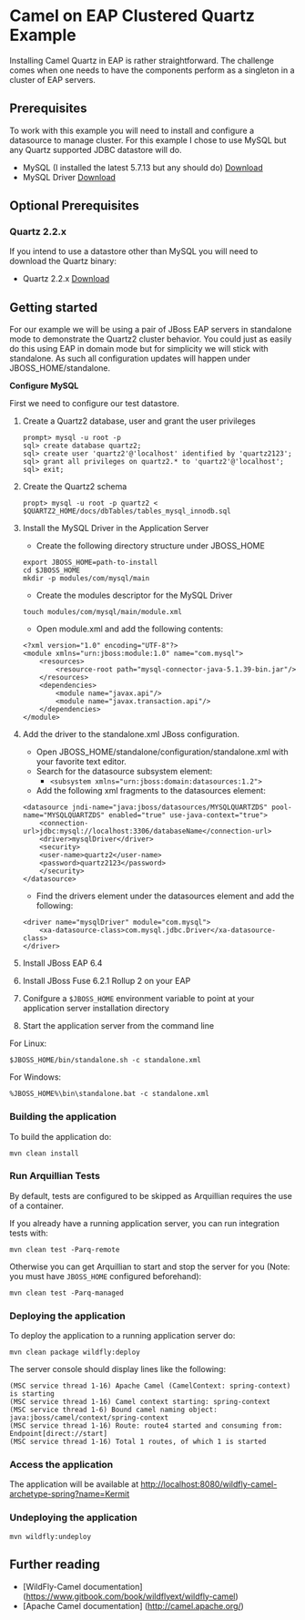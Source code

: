 # Camel on EAP Clustered Quartz Example

Installing Camel Quartz in EAP is rather straightforward.  The challenge comes when one needs to have the components perform as a singleton in a cluster of EAP servers.

## Prerequisites
To work with this example you will need to install and configure a datasource to manage cluster.  For this example I chose to use MySQL but any Quartz supported JDBC datastore will do.

* MySQL (I installed the latest 5.7.13 but any should do) [Download](http://dev.mysql.com/downloads/mysql/ "MySQL Download")  
* MySQL Driver [Download](https://dev.mysql.com/downloads/connector/j/ "MySQL Driver Download") 

## Optional Prerequisites

### Quartz 2.2.x

If you intend to use a datastore other than MySQL you will need to download the Quartz binary:

* Quartz 2.2.x [Download](http://d2zwv9pap9ylyd.cloudfront.net/quartz-2.2.3-distribution.tar.gz "Download")  

## Getting started

For our example we will be using a pair of JBoss EAP servers in standalone mode to demonstrate the Quartz2 cluster behavior.  You could just as easily do this using EAP in domain mode but for simplicity we will stick with standalone.  As such all configuration updates will happen under JBOSS_HOME/standalone.  

**Configure MySQL**

First we need to configure our test datastore.

1. Create a Quartz2 database, user and grant the user privileges
    
    ```
    prompt> mysql -u root -p
    sql> create database quartz2;
    sql> create user 'quartz2'@'localhost' identified by 'quartz2123';
    sql> grant all privileges on quartz2.* to 'quartz2'@'localhost';
    sql> exit;
    ```

2. Create the Quartz2 schema

    ```
	propt> mysql -u root -p quartz2 < $QUARTZ2_HOME/docs/dbTables/tables_mysql_innodb.sql
    ```

3. Install the MySQL Driver in the Application Server
    * Create the following directory structure under JBOSS_HOME

    ```
	export JBOSS_HOME=path-to-install
	cd $JBOSS_HOME
	mkdir -p modules/com/mysql/main
    ```
    * Create the modules descriptor for the MySQL Driver

    ```
    touch modules/com/mysql/main/module.xml
    ```
    
    * Open module.xml and add the following contents:
    
    ```
    <?xml version="1.0" encoding="UTF-8"?>
    <module xmlns="urn:jboss:module:1.0" name="com.mysql">
        <resources>
            <resource-root path="mysql-connector-java-5.1.39-bin.jar"/>
        </resources>
        <dependencies>
            <module name="javax.api"/>
            <module name="javax.transaction.api"/>
        </dependencies>
    </module>
    ```

4. Add the driver to the standalone.xml JBoss configuration.  
    * Open JBOSS_HOME/standalone/configuration/standalone.xml with your favorite text editor. 
    * Search for the datasource subsystem element: 
        * `<subsystem xmlns="urn:jboss:domain:datasources:1.2">`
    * Add the following xml fragments to the datasources element:
    
    ```
    <datasource jndi-name="java:jboss/datasources/MYSQLQUARTZDS" pool-name="MYSQLQUARTZDS" enabled="true" use-java-context="true">
        <connection-url>jdbc:mysql://localhost:3306/databaseName</connection-url>
        <driver>mysqlDriver</driver>
        <security>
        <user-name>quartz2</user-name>
        <password>quartz2123</password>
        </security>
    </datasource>
    ```

    * Find the drivers element under the datasources element and add the following:

    ```
    <driver name="mysqlDriver" module="com.mysql">
        <xa-datasource-class>com.mysql.jdbc.Driver</xa-datasource-class>
    </driver>
    ```
    



1. Install JBoss EAP 6.4

1. Install JBoss Fuse 6.2.1 Rollup 2 on your EAP

2. Conifgure a `$JBOSS_HOME` environment variable to point at your application server installation directory

3. Start the application server from the command line

For Linux:

`$JBOSS_HOME/bin/standalone.sh -c standalone.xml`

For Windows:

`%JBOSS_HOME%\bin\standalone.bat -c standalone.xml`

### Building the application

To build the application do:

`mvn clean install`

### Run Arquillian Tests
    
By default, tests are configured to be skipped as Arquillian requires the use of a container.

If you already have a running application server, you can run integration tests with:

`mvn clean test -Parq-remote`

Otherwise you can get Arquillian to start and stop the server for you (Note: you must have `JBOSS_HOME` configured beforehand):

`mvn clean test -Parq-managed`

### Deploying the application

To deploy the application to a running application server do:

`mvn clean package wildfly:deploy` 

The server console should display lines like the following:

```
(MSC service thread 1-16) Apache Camel (CamelContext: spring-context) is starting
(MSC service thread 1-16) Camel context starting: spring-context
(MSC service thread 1-6) Bound camel naming object: java:jboss/camel/context/spring-context
(MSC service thread 1-16) Route: route4 started and consuming from: Endpoint[direct://start]
(MSC service thread 1-16) Total 1 routes, of which 1 is started
```

### Access the application

The application will be available at <http://localhost:8080/wildfly-camel-archetype-spring?name=Kermit>

### Undeploying the application

`mvn wildfly:undeploy`

## Further reading

* [WildFly-Camel documentation] (https://www.gitbook.com/book/wildflyext/wildfly-camel)
* [Apache Camel documentation] (http://camel.apache.org/)
